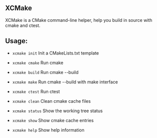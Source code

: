 ## XCMake
XCMake is a CMake command-line helper, help you build in source with cmake and ctest.

## Usage:
* `xcmake init` Init a CMakeLists.txt template

* `xcmake cmake` Run cmake

* `xcmake build` Run cmake --build

* `xcmake make` Run cmake --build with make interface

* `xcmake ctest` Run ctest

* `xcmake clean` Clean cmake cache files

* `xcmake status` Show the working tree status

* `xcmake show` Show cmake cache entries

* `xcmake help` Show help information

